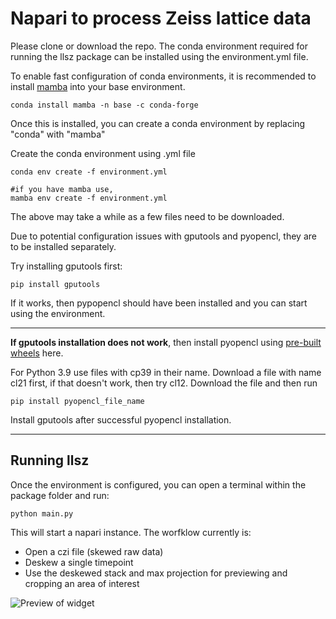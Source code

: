# Napari to process Zeiss lattice data

Please clone or download the repo. The conda environment required for running the llsz package can be installed using the environment.yml file. 

To enable fast configuration of conda environments, it is recommended to install [mamba](https://github.com/mamba-org/mamba) into your base environment.

    conda install mamba -n base -c conda-forge

Once this is installed, you can create a conda environment by replacing "conda" with "mamba"

Create the conda environment using .yml file

    conda env create -f environment.yml

    #if you have mamba use,
    mamba env create -f environment.yml

The above may take a while as a few files need to be downloaded.

Due to potential configuration issues with gputools and pyopencl, they are to be installed separately.

Try installing gputools first:

    pip install gputools

If it works, then pypopencl should have been installed and you can start using the environment. 

****
**If gputools installation does not work**, then install pyopencl using [pre-built wheels](https://www.lfd.uci.edu/~gohlke/pythonlibs/#pyopencl) here.

For Python 3.9 use files with cp39 in their name. Download a file with name cl21 first, if that doesn't work, then try cl12. Download the file and then run 

    pip install pyopencl_file_name
 
Install gputools after successful pyopencl installation.
*****
## **Running llsz**

Once the environment is configured, you can open a terminal within the package folder and run:

    python main.py

This will start a napari instance.
The worfklow currently is:
* Open a czi file (skewed raw data)
* Deskew a single timepoint
* Use the deskewed stack and max projection for previewing and cropping an area of interest

![Preview of widget](resources/preview_video.gif)
